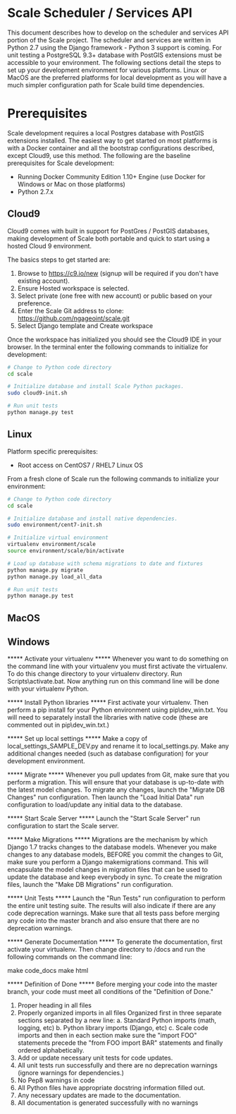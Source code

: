 # Scale Scheduler / Services API

This document describes how to develop on the scheduler and services API portion of the Scale project. The scheduler and
services are written in Python 2.7 using the Django framework - Python 3 support is coming. For unit testing a
PostgreSQL 9.3+ database with PostGIS extensions must be accessible to your environment. The following sections detail
the steps to set up your development environment for various platforms. Linux or MacOS are the preferred platforms for
local development as you will have a much simpler configuration path for Scale build time dependencies.

# Prerequisites

Scale development requires a local Postgres database with PostGIS extensions installed. The easiest way to get started
on most platforms is with a Docker container and all the bootstrap configurations described, except Cloud9, use this
method. The following are the baseline prerequisites for Scale development:

- Running Docker Community Edition 1.10+ Engine (use Docker for Windows or Mac on those platforms)
- Python 2.7.x

## Cloud9

Cloud9 comes with built in support for PostGres / PostGIS databases, making development of Scale both portable and
quick to start using a hosted Cloud 9 environment.

The basics steps to get started are:

1. Browse to https://c9.io/new (signup will be required if you don't have existing account).
1. Ensure Hosted workspace is selected.
1. Select private (one free with new account) or public based on your preference.
1. Enter the Scale Git address to clone: https://github.com/ngageoint/scale.git
1. Select Django template and Create workspace

Once the workspace has initialized you should see the Cloud9 IDE in your browser. In the terminal enter the following
commands to initialize for development:

```bash
# Change to Python code directory
cd scale

# Initialize database and install Scale Python packages.
sudo cloud9-init.sh

# Run unit tests
python manage.py test
```

## Linux

Platform specific prerequisites:
- Root access on CentOS7 / RHEL7 Linux OS

From a fresh clone of Scale run the following commands to initialize your environment:

```bash
# Change to Python code directory
cd scale

# Initialize database and install native dependencies.
sudo environment/cent7-init.sh

# Initialize virtual environment
virtualenv environment/scale
source environment/scale/bin/activate

# Load up database with schema migrations to date and fixtures
python manage.py migrate
python manage.py load_all_data

# Run unit tests
python manage.py test
```

## MacOS

## Windows


***** Activate your virtualenv *****
Whenever you want to do something on the command line with your virtualenv you
must first activate the virtualenv. To do this change directory to your
virtualenv directory. Run Scripts\activate.bat. Now anything run on this
command line will be done with your virtualenv Python.

***** Install Python libraries *****
First activate your virtualenv. Then perform a pip install for your Python
environment using pip\dev_win.txt. You will need to separately install the
libraries with native code (these are commented out in pip\dev_win.txt.)

***** Set up local settings *****
Make a copy of local_settings_SAMPLE_DEV.py and rename it to local_settings.py.
Make any additional changes needed (such as database configuration) for your
development environment.

***** Migrate *****
Whenever you pull updates from Git, make sure that you perform a migration.
This will ensure that your database is up-to-date with the latest model changes.
To migrate any changes, launch the "Migrate DB Changes" run configuration. Then
launch the "Load Initial Data" run configuration to load/update any initial
data to the database.

***** Start Scale Server *****
Launch the "Start Scale Server" run configuration to start the Scale server.

***** Make Migrations *****
Migrations are the mechanism by which Django 1.7 tracks changes to the database
models. Whenever you make changes to any database models, BEFORE you commit the
changes to Git, make sure you perform a Django makemigrations command. This
will encapsulate the model changes in migration files that can be used to
update the database and keep everybody in sync. To create the migration files,
launch the "Make DB Migrations" run configuration.

***** Unit Tests *****
Launch the "Run Tests" run configuration to perform the entire unit testing
suite. The results will also indicate if there are any code deprecation
warnings. Make sure that all tests pass before merging any code into the master
branch and also ensure that there are no deprecation warnings.

***** Generate Documentation *****
To generate the documentation, first activate your virtualenv. Then change
directory to /docs and run the following commands on the command line:

make code_docs
make html

***** Definition of Done *****
Before merging your code into the master branch, your code must meet all
conditions of the "Definition of Done."

1. Proper heading in all files
2. Properly organized imports in all files
	Organized first in three separate sections separated by a new line:
		a. Standard Python imports (math, logging, etc)
		b. Python library imports (Django, etc)
		c. Scale code imports
	and then in each section make sure the "import FOO" statements precede the
	"from FOO import BAR" statements and finally ordered alphabetically.
3. Add or update necessary unit tests for code updates.
4. All unit tests run successfully and there are no deprecation warnings (ignore
   warnings for dependencies.)
5. No Pep8 warnings in code
6. All Python files have appropriate docstring information filled out.
7. Any necessary updates are made to the documentation.
8. All documentation is generated successfully with no warnings
